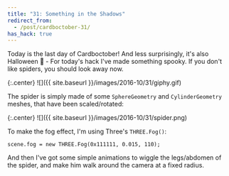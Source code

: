 ```yaml
---
title: "31: Something in the Shadows"
redirect_from:
  - /post/cardboctober-31/
has_hack: true
---
```


Today is the last day of Cardboctober! And less surprisingly, it's also Halloween 🎃 - For today's hack I've made something spooky. If you don't like spiders, you should look away now.

<!-- more -->

{:.center}
![]({{ site.baseurl }}/images/2016-10/31/giphy.gif)

The spider is simply made of some `SphereGeometry` and `CylinderGeometry` meshes, that have been scaled/rotated:

{:.center}
![]({{ site.baseurl }}/images/2016-10/31/spider.png)

To make the fog effect, I'm using Three's `THREE.Fog()`:

```
scene.fog = new THREE.Fog(0x111111, 0.015, 110);
```

And then I've got some simple animations to wiggle the legs/abdomen of the spider, and make him walk around the camera at a fixed radius.
